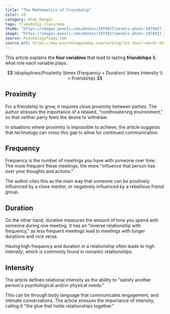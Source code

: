 ```yaml
---
title: "The Mathematics of Friendship"
color: c8
category: Andy_Mangal
tags: friendship classroom
thumb: "https://images.pexels.com/photos/1974927/pexels-photo-1974927.jpeg?auto=compress&cs=tinysrgb&w=350"
image: "https://images.pexels.com/photos/1974927/pexels-photo-1974927.jpeg?auto=compress&cs=tinysrgb&w=600"
source: PsychologyToday.com
source_url: https://www.psychologytoday.com/us/blog/let-their-words-do-the-talking/201911/the-friendship-formula
---
```

This article explains the **four variables** that lead to lasting **friendships** & what role each variable plays.
<!--more-->

$$
\displaylines{Proximity \times (Frequency + Duration) \times Intensity \\ = Friendship}
$$

## Proximity

For a friendship to grow, it requires close proximity between parties. The author stresses the importance of a relaxed, "nonthreatening environment," so that neither party feels the desire to withdraw.

In situations where proximity is impossible to achieve, the article suggests that technology can cross this gap to allow for continued communication.

## Frequency

Frequency is the number of meetings you have with someone over time. The more frequent these meetings, the more "influence that person has over your thoughts and actions."

The author cites this as the main way that someone can be positively influenced by a close mentor, or negatively influenced by a rebellious friend group.

## Duration

On the other hand, duration measures the amount of time you spend with someone during one meeting. It has an "inverse relationship with frequency," as less frequent meetings lead to meetings with longer durations and vice versa.

Having high frequency and duration in a relationship often leads to high *intensity*, which is commonly found in romantic relationships.

## Intensity

The article defines relational intensity as the ability to "satisfy another person's psychological and/or physical needs."

This can be through body language that communicates engagement, and intimate conversations. The article stresses the importance of intensity, calling it "the glue that holds relationships together."
